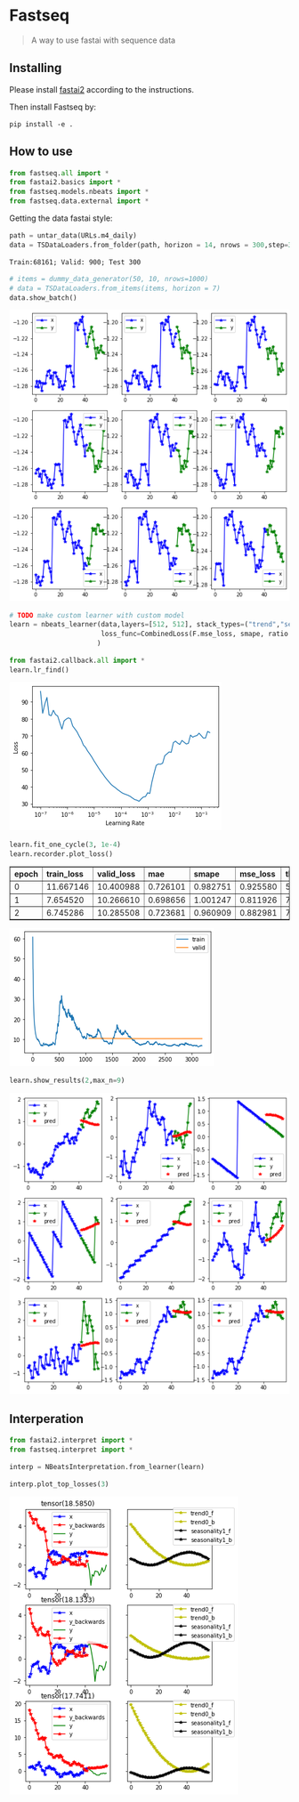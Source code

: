 # Fastseq
> A way to use fastai with sequence data


## Installing

Please install [fastai2](https://dev.fast.ai/#Installing) according to the instructions.

Then install Fastseq by:
```
pip install -e .
```

## How to use

```python
from fastseq.all import *
from fastai2.basics import *
from fastseq.models.nbeats import *
from fastseq.data.external import *
```

Getting the data fastai style:

```python
path = untar_data(URLs.m4_daily)
data = TSDataLoaders.from_folder(path, horizon = 14, nrows = 300,step=3)
```

    Train:68161; Valid: 900; Test 300


```python
# items = dummy_data_generator(50, 10, nrows=1000)
# data = TSDataLoaders.from_items(items, horizon = 7)
data.show_batch()
```


![png](docs/images/output_5_0.png)


```python
# TODO make custom learner with custom model
learn = nbeats_learner(data,layers=[512, 512], stack_types=("trend","seasonality"), b_loss=.4, nb_blocks_per_stack=5,
                       loss_func=CombinedLoss(F.mse_loss, smape, ratio = {'smape':.05})
                      )
```

```python
from fastai2.callback.all import *
learn.lr_find()
```






![png](docs/images/output_7_1.png)


```python
learn.fit_one_cycle(3, 1e-4)
learn.recorder.plot_loss()
```


<table border="1" class="dataframe">
  <thead>
    <tr style="text-align: left;">
      <th>epoch</th>
      <th>train_loss</th>
      <th>valid_loss</th>
      <th>mae</th>
      <th>smape</th>
      <th>mse_loss</th>
      <th>theta</th>
      <th>b_loss</th>
      <th>time</th>
    </tr>
  </thead>
  <tbody>
    <tr>
      <td>0</td>
      <td>11.667146</td>
      <td>10.400988</td>
      <td>0.726101</td>
      <td>0.982751</td>
      <td>0.925580</td>
      <td>5.981860</td>
      <td>132.845291</td>
      <td>01:32</td>
    </tr>
    <tr>
      <td>1</td>
      <td>7.654520</td>
      <td>10.266610</td>
      <td>0.698656</td>
      <td>1.001247</td>
      <td>0.811926</td>
      <td>7.290051</td>
      <td>128.003708</td>
      <td>01:30</td>
    </tr>
    <tr>
      <td>2</td>
      <td>6.745286</td>
      <td>10.285508</td>
      <td>0.723681</td>
      <td>0.960909</td>
      <td>0.882981</td>
      <td>7.249493</td>
      <td>126.368530</td>
      <td>01:30</td>
    </tr>
  </tbody>
</table>



![png](docs/images/output_8_1.png)


```python
learn.show_results(2,max_n=9)
```






![png](docs/images/output_9_1.png)


## Interperation

```python
from fastai2.interpret import *
from fastseq.interpret import *
```

```python
interp = NBeatsInterpretation.from_learner(learn)
```





```python
interp.plot_top_losses(3)
```


![png](docs/images/output_13_0.png)

